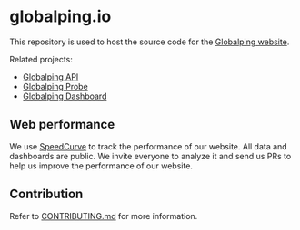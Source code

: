 # globalping.io

This repository is used to host the source code for the [Globalping website](https://globalping.io).

Related projects:
 - [Globalping API](https://github.com/jsdelivr/globalping)
 - [Globalping Probe](https://github.com/jsdelivr/globalping-probe)
 - [Globalping Dashboard](https://github.com/jsdelivr/globalping-dash)

## Web performance

We use [SpeedCurve](https://www.speedcurve.com/) to track the performance of our website. All data and dashboards are public.
We invite everyone to analyze it and send us PRs to help us improve the performance of our website.

## Contribution

Refer to [CONTRIBUTING.md](CONTRIBUTING.md) for more information.
